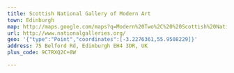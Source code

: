 ```yaml
---
title: Scottish National Gallery of Modern Art
town: Edinburgh
map: http://maps.google.com/maps?q=Modern%20Two%2C%20%20Scottish%20National%20Gallery%20of%20Modern%20Art%2C%2073%20Belford%20Road%2C%20Edinburgh%2C%20GB%2C%20EH4%203DE
url: http://www.nationalgalleries.org/
geo: '{"type":"Point","coordinates":[-3.2276361,55.9508229]}'
address: 75 Belford Rd, Edinburgh EH4 3DR, UK
plus_code: 9C7RXQ2C+8W

---
```


